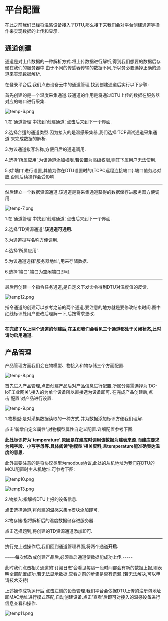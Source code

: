 # 平台配置

在此之前我们已经将温感设备接入了DTU,那么接下来我们会对平台创建通道等操作来实现数据的上传和显示.

## 通道创建
通道是对上传数据的一种解析方式.将上传数据进行解析,得到我们想要的数据后存储在我们的服务器中.由于不同的传感器传输的数据不同,所以务必要选择正确的通道来实现数据解析.

在登录平台后,我们点击设备云中的通道管理,找到创建通道后实行以下步骤:

首先创建的是一个温度采集通道.该通道的作用是将通过DTU上传的数据在服务器对应的端口进行采集.

![temp-6.png](http://dgiot-1253666439.cos.ap-shanghai-fsi.myqcloud.com/shuwa_tech/zh/blog/study/temp/temp-6.png)

1.在'通道管理'中找到'创建通道',点击后来到下一个界面.

2.选择合适的通道类型.因为接入的是温感采集器,我们选择'TCP调试通道采集通道'来完成数据的解析.

3.为该通道拟写名称,方便日后的通道调用.

4.选择'所属应用',为该通道添加权限.若设置为高级权限,则其下属用户无法使用.

5.对'端口'进行设置,其值为你在DTU设置时的{TCPC远程连接端口}.端口值务必对应,否则后续操作会受影响.

----
然后建立一个数据资源通道.该通道是将采集通道获得的数据储存进服务器方便调用.

![temp-7.png](http://dgiot-1253666439.cos.ap-shanghai-fsi.myqcloud.com/shuwa_tech/zh/blog/study/temp/temp-7.png)

1.在'通道管理'中找到'创建通道',点击后来到下一个界面.

2.选择'TD资源通道'.**该通道可通用**.

3.为通道拟写名称方便调用.

4.选择'所属应用'.

5.为该通道选择'服务器地址',用来存储数据.

6.选择'端口'.端口为空闲端口即可.

---

最后再创建一个指令任务通道,是自定义下发命令得到DTU对温度值的反馈.

![temp12.png](http://dgiot-1253666439.cos.ap-shanghai-fsi.myqcloud.com/shuwa_tech/zh/blog/study/temp/temp12.png)

指令通道的创建可以参考之前的两个通道.要注意的地方就是要修改结束时间.图中红线标识处用户更改后理解一下,后按需求更改.

---

**在完成了以上两个通道的创建后,在主页我们会看见三个通道都处于关闭状态,此时请勿启用通道.**

 ## 产品管理
产品管理方面我们会在物模型、物接入和物存储三个方面配置.

![temp-8.png](http://dgiot-1253666439.cos.ap-shanghai-fsi.myqcloud.com/shuwa_tech/zh/blog/study/temp/temp-8.png)

首先进入产品管理,点击创建产品后对产品信息进行配置.所属分类需选择为'DG-IoT工业网关'.接入的为单个设备所以直接选为设备即可.
在完成产品创建后,点击'配置'对产品进行设置.

![temp-9.png](http://dgiot-1253666439.cos.ap-shanghai-fsi.myqcloud.com/shuwa_tech/zh/blog/study/temp/temp-9.png)

1.物模型:是对采集数据读取的一种方式,并为数据添加标识方便我们理解.

点击'新增自定义属性',对物模型属性自定义配置.详细配置参考下图:

**此处标识符为'temperature'.原因是在建库时调用该数据为建表来源.而建库要求为纯字段、小写字母等.具体阅读'物模型'相关资料,且temperature能准确表达温度的意思.**

此外需要注意的是将协议类型为modbus协议,此处的从机地址为我们在DTU的MCU配置时主从机地址.可参考下图:

![temp10.png](http://dgiot-1253666439.cos.ap-shanghai-fsi.myqcloud.com/shuwa_tech/zh/blog/study/temp/temp10.png)

![temp13.png](http://dgiot-1253666439.cos.ap-shanghai-fsi.myqcloud.com/shuwa_tech/zh/blog/study/temp/temp13.png)

2.物接入:指解析DTU上报的设备信息.

点击选择通道,将创建的温感采集m模块添加即可.

3:物存储:指将解析后的温度数据储存进服务器.

点击选择题到,将创建的TD资源通道添加即可.

---
执行完上述操作后,我们回到通道管理界面,将两个通道**开启**.

-----每次修改或创建产品后,必须重启通道使数据能成功上传.-----

此时我们点击相关通道的'订阅日志'会看见每隔一段时间都会有新的数据上报,则表明全部配置成功.若无法显示数据,查看之前的步骤是否有遗漏.(若无法解决,可以申请技术支持)

上述操作成功运行后,点击左侧的设备管理.我们平台会依据DTU上传的注册包地址即MAC地址进行模式匹配,自动创建设备.点击'查看'后即可对接入的温感设备进行信息查看和操作.

![temp11.png](http://dgiot-1253666439.cos.ap-shanghai-fsi.myqcloud.com/shuwa_tech/zh/blog/study/temp/temp11.png)

















